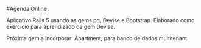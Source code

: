 #Agenda Online

Aplicativo Rails 5 usando as gems pg, Devise e Bootstrap.
Elaborado como exercício para aprendizado da gem Devise.

Próxima gem a incorporar: Apartment, para banco de dados multitenant.
